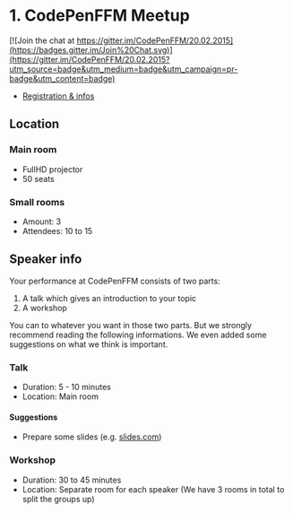 # 1. CodePenFFM Meetup

[![Join the chat at https://gitter.im/CodePenFFM/20.02.2015](https://badges.gitter.im/Join%20Chat.svg)](https://gitter.im/CodePenFFM/20.02.2015?utm_source=badge&utm_medium=badge&utm_campaign=pr-badge&utm_content=badge)

* [Registration & infos](https://nvite.com/CodePenFFM/c78)



## Location

### Main room

* FullHD projector
* 50 seats

### Small rooms

* Amount: 3
* Attendees: 10 to 15



## Speaker info

Your performance at CodePenFFM consists of two parts: 

1. A talk which gives an introduction to your topic
2. A workshop 

You can to whatever you want in those two parts. But we strongly recommend reading the following informations. We even added some suggestions on what we think is important. 

### Talk

* Duration: 5 - 10 minutes
* Location: Main room

#### Suggestions

* Prepare some slides (e.g. [slides.com](http://slides.com)) 

### Workshop

* Duration: 30 to 45 minutes
* Location: Separate room for each speaker (We have 3 rooms in total to split the groups up)

